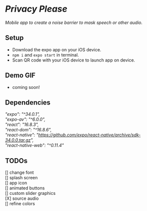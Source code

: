 # _Privacy Please_

_Mobile app to create a noise barrier to mask speech or other audio._

## Setup

- Download the expo app on your iOS device.
- `npm i` and `expo start` in terminal.
- Scan QR code with your iOS device to launch app on device.

## Demo GIF

- coming soon!

## Dependencies

*"expo": "^34.0.1",*  
*"expo-av": "^6.0.0",*  
*"react": "16.8.3",*  
*"react-dom": "^16.8.6",*  
*"react-native": "https://github.com/expo/react-native/archive/sdk-34.0.0.tar.gz",*  
*"react-native-web": "^0.11.4"*  

## TODOs

[] change font  
[] splash screen  
[] app icon  
[] animated buttons  
[] custom slider graphics  
[X] source audio  
[] refine colors  
 